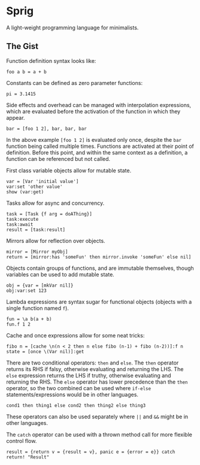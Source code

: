 # Sprig
A light-weight programming language for minimalists.

## The Gist
Function definition syntax looks like:
```
foo a b = a + b
```
Constants can be defined as zero parameter functions:
```
pi = 3.1415
```
Side effects and overhead can be managed with interpolation expressions, which are evaluated before the activation of the function in which they appear.
```
bar = [foo 1 2], bar, bar, bar
```
In the above example `[foo 1 2]` is evaluated only once, despite the `bar` function being called multiple times.  Functions are activated at their point of definition.  Before this point, and within the same context as a definition, a function can be referenced but not called.

First class variable objects allow for mutable state.
```
var = [Var 'initial value']
var:set 'other value'
show (var:get)
```

Tasks allow for async and concurrency.
```
task = [Task {f arg = doAThing}]
task:execute
task:await
result = [task:result]
```

Mirrors allow for reflection over objects.
```
mirror = [Mirror myObj]
return = [mirror:has 'someFun' then mirror.invoke 'someFun' else nil]
```

Objects contain groups of functions, and are immutable themselves, though variables can be used to add mutable state.
```
obj = {var = [mkVar nil]}
obj:var:set 123
```

Lambda expressions are syntax sugar for functional objects (objects with a single function named `f`).
```
fun = \a b(a + b)
fun.f 1 2
```

Cache and once expressions allow for some neat tricks:
```
fibo n = [cache \n(n < 2 then n else fibo (n-1) + fibo (n-2))]:f n
state = [once \(Var nil)]:get
```

There are two conditional operators: `then` and `else`.  The `then` operator returns its RHS if falsy, otherwise evaluating and returning the LHS.  The `else` expression returns the LHS if truthy, otherwise evaluating and returning the RHS.  The `else` operator has lower precedence than the `then` operator, so the two combined can be used where `if-else` statements/expressions would be in other languages.
```
cond1 then thing1 else cond2 then thing2 else thing3
```
These operators can also be used separately where `||` and `&&` might be in other languages.

The `catch` operator can be used with a thrown method call for more flexible control flow.
```
result = {return v = {result = v}, panic e = {error = e}} catch return! "Result"
```
